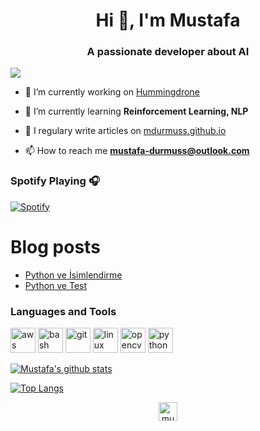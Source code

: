 <h1 align="center">Hi 👋, I'm Mustafa</h1>
<h3 align="center">A passionate developer about AI</h3>

![](https://komarev.com/ghpvc/?username=mdurmuss&color=green)

- 🔭 I’m currently working on [Hummingdrone](https://github.com/hummingdrone-co)

- 🌱 I’m currently learning **Reinforcement Learning, NLP**

- 📝 I regulary write articles on [mdurmuss.github.io](https://mdurmuss.github.io)

- 📫 How to reach me **mustafa-durmuss@outlook.com**

### Spotify Playing 🎧
[![Spotify](https://novatorem.mdurmuss.vercel.app/api/spotify)](https://open.spotify.com/user/mustafa-durmuss)


# Blog posts
<!-- BLOG-POST-LIST:START -->
- [Python ve İsimlendirme](http://mdurmuss.github.io/python-ve-isimlendirme/)
- [Python ve Test](http://mdurmuss.github.io/python-ve-test/)
<!-- BLOG-POST-LIST:END -->

### Languages and Tools
<p align="left"><img src="https://devicons.github.io/devicon/devicon.git/icons/amazonwebservices/amazonwebservices-original-wordmark.svg" alt="aws" width="40" height="40"/> <img src="https://www.vectorlogo.zone/logos/gnu_bash/gnu_bash-icon.svg" alt="bash" width="40" height="40"/> <img src="https://www.vectorlogo.zone/logos/git-scm/git-scm-icon.svg" alt="git" width="40" height="40"/> <img src="https://devicons.github.io/devicon/devicon.git/icons/linux/linux-original.svg" alt="linux" width="40" height="40"/> <img src="https://www.vectorlogo.zone/logos/opencv/opencv-icon.svg" alt="opencv" width="40" height="40"/> <img src="https://devicons.github.io/devicon/devicon.git/icons/python/python-original.svg" alt="python" width="40" height="40" /></p>

[![Mustafa's github stats](https://github-readme-stats.vercel.app/api?username=mdurmuss&count_private=true&show_icons=true&theme=vue)](https://github.com/mdurmuss/github-readme-stats)

[![Top Langs](https://github-readme-stats.vercel.app/api/top-langs/?username=mdurmuss&layout=compact&hide=css,html&langs_count=8&theme=vue)](https://github.com/anuraghazra/github-readme-stats)

<p align="center">
<a href="https://www.linkedin.com/in/mustafadurmuss/" target="blank"><img align="center" src="https://cdn.jsdelivr.net/npm/simple-icons@3.0.1/icons/linkedin.svg" alt="mustafa-durmuş" height="30" width="30" /></a>

